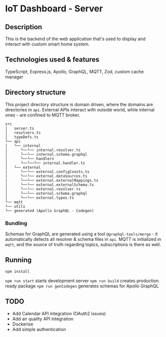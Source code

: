 # IoT Dashboard - Server

## Description

This is the backend of the web application that's used to display and interact with custom smart home system.

## Technologies used & features

TypeScript, Express.js, Apollo, GraphQL, MQTT, Zod, custom cache manager

## Directory structure

This project directory structure is domain driven, where the domains are directories in `api`. External APIs interact with outside world, while internal ones - are confined to MQTT broker.

```
src
│   server.ts
│   resolvers.ts
│   typeDefs.ts
└── api
│   └── internal
|      └──└── internal.resolver.ts
│      └──└── internal.schema.graphql
│      └──└── handlers
│      └──└──└── internal.handler.ts
│   └── external
|      └──└── external.configConsts.ts
|      └──└── external.dataSources.ts
|      └──└── external.externalMappings.ts
|      └──└── external.externalSchema.ts
│      └──└── external.resolver.ts
│      └──└── external.schema.graphql
│      └──└── external.types.ts
└── mqtt
└── utils
└── generated (Apollo GraphQL - Codegen)
```

### Bundling

Schemas for GraphQL are generated using a tool `@graphql-tools/merge` - it automatically detects all resolver & schema files in `api`. MQTT is initialized in `mqtt`, and the source of truth regarding topics, subscriptions is there as well.

## Running

`npm install`

`npm run start` starts development server
`npm run build` creates production ready package
`npm run genCodegen` generates schemas for Apollo GraphQL

## TODO

- Add Calendar API integration (OAuth2 issues)
- Add air quality API integration
- Dockerise
- Add simple authentication
